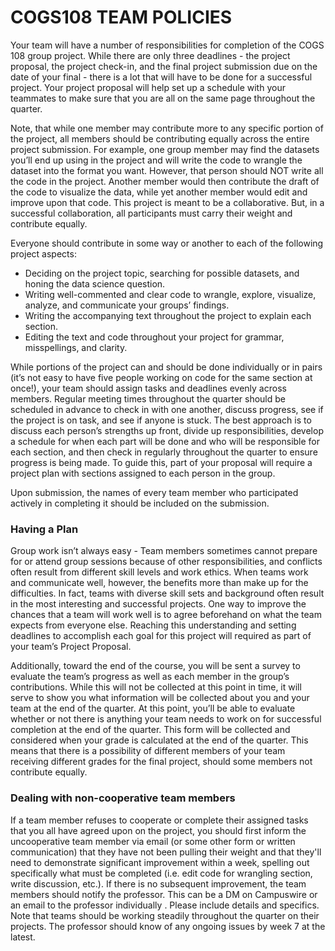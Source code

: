 # COGS108 TEAM POLICIES

Your team will have a number of responsibilities for completion of the COGS 108 group project. While there are only three deadlines - the project proposal, the project check-in, and the final project submission due on the date of your final - there is a lot that will have to be done for a successful project. Your project proposal will help set up a schedule with your teammates to make sure that you are all on the same page throughout the quarter.

Note, that while one member may contribute more to any specific portion of the project, all members should be contributing equally across the entire project submission. For example, one group member may find the datasets you’ll end up using in the project and will write the code to wrangle the dataset into the format you want. However, that person should NOT write all the code in the project. Another member would then contribute the draft of the code to visualize the data, while yet another member would edit and improve upon that code. This project is meant to be a collaborative. But, in a successful collaboration, all participants must carry their weight and contribute equally. 

Everyone should contribute in some way or another to each of the following project aspects:

* Deciding on the project topic, searching for possible datasets, and honing the data science question.
* Writing well-commented and clear code to wrangle, explore, visualize, analyze, and communicate your groups’ findings.
* Writing the accompanying text throughout the project to explain each section.
* Editing the text and code throughout your project for grammar, misspellings, and clarity.

While portions of the project can and should be done individually or in pairs (it’s not easy to have five people working on code for the same section at once!), your team should assign tasks and deadlines evenly across members. Regular meeting times throughout the quarter should be scheduled in advance to check in with one another, discuss progress, see if the project is on task, and see if anyone is stuck. The best approach is to discuss each person’s strengths up front, divide up responsibilities, develop a schedule for when each part will be done and who will be responsible for each section, and then check in regularly throughout the quarter to ensure progress is being made. To guide this, part of your proposal will require a project plan with sections assigned to each person in the group. 

Upon submission, the names of every team member who participated actively in completing it should be included on the submission.

### Having a Plan

Group work isn’t always easy - Team members sometimes cannot prepare for or attend group sessions because of other responsibilities, and conflicts often result from different skill levels and work ethics. When teams work and communicate well, however, the benefits more than make up for the difficulties. In fact, teams with diverse skill sets and background often result in the most interesting and successful projects. One way to improve the chances that a team will work well is to agree beforehand on what the team expects from everyone else. Reaching this understanding and setting deadlines to accomplish each goal for this project will required as part of your team’s Project Proposal.

Additionally, toward the end of the course, you will be sent a survey to evaluate the team’s progress as well as each member in the group’s contributions. While this will not be collected at this point in time, it will serve to show you what information will be collected about you and your team at the end of the quarter. At this point, you’ll be able to evaluate whether or not there is anything your team needs to work on for successful completion at the end of the quarter. This form will be collected and considered when your grade is calculated at the end of the quarter. This means that there is a possibility of different members of your team receiving different grades for the final project, should some members not contribute equally. 

### Dealing with non-cooperative team members 

If a team member refuses to cooperate or complete their assigned tasks that you all have agreed upon on the project, you should first inform the uncooperative team member via email (or some other form or written communication) that they have not been pulling their weight and that they'll need to demonstrate significant improvement within a week, spelling out specifically what must be completed (i.e. edit code for wrangling section, write discussion, etc.). If there is no subsequent improvement, the team members should notify the professor. This can be a DM on Campuswire or an email to the professor individually . Please include details and specifics. Note that teams should be working steadily throughout the quarter on their projects. The professor should know of any ongoing issues by week 7 at the latest.
